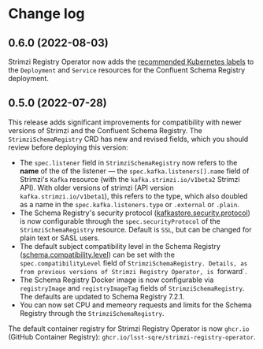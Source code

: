 # Change log

## 0.6.0 (2022-08-03)

Strimzi Registry Operator now adds the [recommended Kubernetes labels](https://kubernetes.io/docs/concepts/overview/working-with-objects/common-labels/#labels) to the `Deployment` and `Service` resources for the Confluent Schema Registry deployment.

## 0.5.0 (2022-07-28)

This release adds significant improvements for compatibility with newer versions of Strimzi and the Confluent Schema Registry.
The `StrimziSchemaRegistry` CRD has new and revised fields, which you should review before deploying this version:

- The `spec.listener` field in `StrimziSchemaRegistry` now refers to the **name** of the of the listener — the `spec.kafka.listeners[].name` field of Strimzi's `Kafka` resource (with the `kafka.strimzi.io/v1beta2` Strimzi API).
  With older versions of strimzi (API version `kafka.strimzi.io/v1beta1`), this refers to the type, which also doubled as a name in the `spec.kafka.listeners.type` or `.external` or `.plain`.
- The Schema Registry's security protocol ([kafkastore.security.protocol](https://docs.confluent.io/platform/current/schema-registry/installation/config.html#kafkastore-security-protocol)) is now configurable through the `spec.securityProtocol` of the `StrimziSchemaRegistry` resource. Default is `SSL`, but can be changed for plain text or SASL users.
- The default subject compatibility level in the Schema Registry ([schema.compatibility.level](https://docs.confluent.io/platform/current/schema-registry/installation/config.html#schema-compatibility-level)) can be set with the `spec.compatibilityLevel` field of `StrimziSchemaRegistry. Details, as from previous versions of Strimzi Registry Operator, is `forward`.
- The Schema Registry Docker image is now configurable via `registryImage` and `registryImageTag` fields of `StrimziSchemaRegistry`. The defaults are updated to Schema Registry 7.2.1.
- You can now set CPU and memeory requests and limits for the Schema Registry through the `StrimziSchemaRegistry`.

The default container registry for Strimzi Registry Operator is now `ghcr.io` (GitHub Container Registry): `ghcr.io/lsst-sqre/strimzi-registry-operator`.
